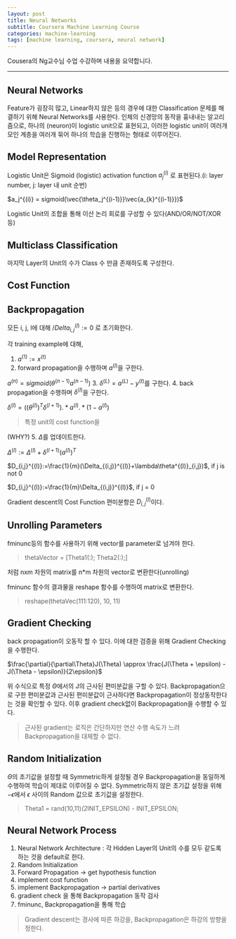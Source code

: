 ```yaml
---
layout: post
title: Neural Networks
subtitle: Coursera Machine Learning Course
categories: machine-learning
tags: [machine learning, coursera, neural network]
---
```


Cousera의 Ng교수님 수업 수강하며 내용을 요약합니다.


----------------------------------------------------------------

## Neural Networks

Feature가 굉장히 많고, Linear하지 않은 등의 경우에 대한 Classification 문제를 해결하기 위해 Neural Networks를 사용한다.
인체의 신경망의 동작을 흉내내는 알고리즘으로, 하나의 (neuron)이 logistic unit으로 표현되고, 이러한 logistic unit이 여러개 모인 계층을 여러개 묶어 하나의 학습을 진행하는 형태로 이루어진다.

## Model Representation
Logistic Unit은 Sigmoid (logistic) activation function
$a_j^{(i)}$
로 표현된다.(i: layer number, j: layer 내 unit 순번)

$a_j^{(i)} = sigmoid(\vec{\theta_j^{(i-1)}}\vec{a_{k}^{(i-1)}})$

Logistic Unit의 조합을 통해 이산 논리 회로를 구성할 수 있다(AND/OR/NOT/XOR 등)

## Multiclass Classification
마지막 Layer의 Unit의 수가 Class 수 만큼 존재하도록 구성한다.

## Cost Function

## Backpropagation

모든 i, j, l에 대해 $/Delta_{i, j}^{(l)}:=0$ 로 초기화한다.

각 training example에 대해,
1. $a^{(1)} := x^{(t)}$
2. forward propagation을 수행하며 $a^{(l)}$을 구한다.

$a^{(n)} = sigmoid(\theta^{(n-1)}a^{(n-1)})$
3. $\delta^{(L)} = a^{(L)} - y^{(t)}$를 구한다.
4. back propagation을 수행하며 $\delta^{(l)}$을 구한다.

$\delta^{(l)} = ((\theta^{(l)})^T\delta^{(l+1)}).*a^{(l)}.*(1-a^{(l)})$

>특정 unit의 cost function을  

(WHY?)
5. $\Delta$를 업데이트한다.

$\Delta^{(l)}:=\Delta^{(l)}+\delta^{(l+1)}(a^{(l)})^T$

$D_{i,j}^{(l)}:=\frac{1}{m}(\Delta_{(i,j)}^{(l)}+\lambda\theta^{(l)}_{i,j})$, if j is not 0

$D_{i,j}^{(l)}:=\frac{1}{m}\Delta_{(i,j)}^{(l)}$, if j = 0

Gradient descent의 Cost Function 편미분항은 $D_{i,j}^{(l)}$이다.

## Unrolling Parameters

fminunc등의 함수를 사용하기 위해 vector를 parameter로 넘겨야 한다.
>thetaVector = [Theta1(:); Theta2(:);]

처럼 nxm 차원의 matrix를 n*m 차원의 vector로 변환한다(unrolling)

fminunc 함수의 결과물을 reshape 함수를 수행하여 matrix로 변환한다.
>reshape(thetaVec(111:120), 10, 11)

## Gradient Checking
back propagation이 오동작 할 수 있다.
이에 대한 검증을 위해 Gradient Checking을 수행한다.

$\frac{\partial}{\partial\Theta}J(\Theta) \approx \frac{J(\Theta + \epsilon) - J(\Theta - \epsilon)}{2\epsilon}$

위 수식으로 특정 $\Theta$에서의 J의 근사된 편미분값을 구할 수 있다.
Backpropagation으로 구한 편미분값과 근사된 편미분값이 근사하다면 Backpropagation이 정상동작한다는 것을 확인할 수 있다.
이후 gradient check없이 Backpropagation을 수행할 수 있다.

>근사된 gradient는 로직은 간단하지만 연산 수행 속도가 느려 Backpropagation을 대체할 수 없다.

## Random Initialization
$\Theta$의 초기값을 설정할 때 Symmetric하게 설정될 경우 Backpropagation을 동일하게 수행하여 학습이 제대로 이루어질 수 없다.
Symmetric하지 않은 초기값 설정을 위해 $-\epsilon$에서 $\epsilon$ 사이의 Random 값으로 초기값을 설정한다.
>Theta1 = rand(10,11)*(2*INIT_EPSILON) - INIT_EPSILON;

## Neural Network Process
1. Neural Network Architecture : 각 Hidden Layer의 Unit의 수를 모두 같도록 하는 것을 default로 한다.
2. Random Initialization
3. Forward Propagation -> get hypothesis function
4. implement cost function
5. implement Backpropagation -> partial derivatives
6. gradient check 을 통해 Backpropagation 동작 검사
7. fminunc, Backpropagation을 통해 학습

>Gradient descent는 경사에 따른 하강을, Backpropagation은 하강의 방향을 정한다.
